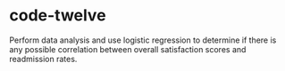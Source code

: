 # code-twelve
Perform data analysis and use logistic regression to determine if there is any possible correlation between overall satisfaction scores and readmission rates.
